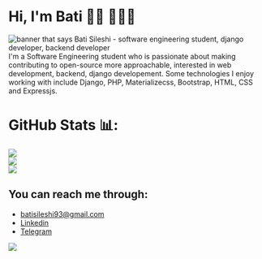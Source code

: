 

# Hi, I'm Bati 👋🏾 👩🏾‍💻

<img src="https://raw.githubusercontent.com/jiosaa/jiosaa/master/read_me_up.png" alt="banner that says Bati Sileshi - software engineering student, django developer, backend developer">
I'm a Software Engineering student who is passionate about making contributing to open-source more approachable, interested in web development, backend, django developement. Some technologies I enjoy working with include Django, PHP, Materializecss, Bootstrap, HTML, CSS and Expressjs. 



# GitHub Stats 📊:
![](https://github-readme-stats.vercel.app/api?username=jiosaa&theme=dark&hide_border=false&include_all_commits=true&count_private=true)<br/>
![](https://github-readme-streak-stats.herokuapp.com/?user=jiosaa&theme=dark&hide_border=false)<br/>
![](https://github-readme-stats.vercel.app/api/top-langs/?username=jiosaa&theme=dark&hide_border=false&include_all_commits=true&count_private=true&layout=compact)


## You can reach me through: 
- batisileshi93@gmail.com
- <a href="https://www.linkedin.com/in/bati-sileshi-705891245"> Linkedin</a> 
- <a href="https://t.me/of_2k">Telegram</a> 

<img src="https://profile-counter.glitch.me/jiosaa/count.svg" />
